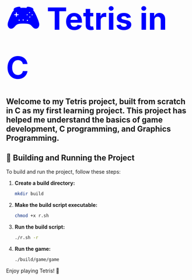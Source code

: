 # <span style="color: blue; font-size: 3em;">🎮 Tetris in C</span>

Welcome to my Tetris project, built from scratch in C as my first learning project. This project has helped me understand the basics of game development, C programming, and Graphics Programming.
---

## 🔧 Building and Running the Project

To build and run the project, follow these steps:

1. **Create a build directory:**

    ```sh
    mkdir build
    ```

2. **Make the build script executable:**

    ```sh
    chmod +x r.sh
    ```

3. **Run the build script:**

    ```sh
    ./r.sh -r
    ```

4. **Run the game:**

    ```sh
    ./build/game/game
    ```

Enjoy playing Tetris! 🎉
